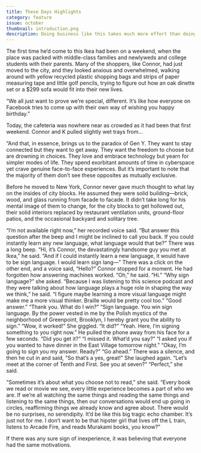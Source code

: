 ```yaml
---
title: These Days Highlights
category: feature
issue: october
thumbnail: introduction.png
description: Doing business like this takes much more effort than doing your own business at home, and on top of that there's the curse of travelling, worries about making train connections, bad and irregular food, contact with different people all the time so that you can never get to know anyone or become friendly with them. It can all go to Hell!
---
```


The first time he’d come to this Ikea had been on a weekend, when the place was packed with middle-class families and newlyweds and college students with their parents. Many of the shoppers, like Connor, had just moved to the city, and they looked anxious and overwhelmed, walking around with yellow recycled plastic shopping bags and strips of paper measuring tape and little golf pencils, trying to figure out how an oak dinette set or a $299 sofa would fit into their new lives.

“We all just want to prove we’re special, different. It’s like how everyone on Facebook tries to come up with their own way of wishing you happy birthday.”

Today, the cafeteria was nowhere near as crowded as it had been that first weekend. Connor and K pulled slightly wet trays from...

“And that, in essence, brings us to the paradox of Gen Y. They want to stay connected but they want to get away. They want the freedom to choose but are drowning in choices. They love and embrace technology but yearn for simpler modes of life. They spend exorbitant amounts of time in cyberspace yet crave genuine face-to-face experiences. But it’s important to note that the majority of them don’t see these opposites as mutually exclusive.

Before he moved to New York, Connor never gave much thought to what lay on the insides of city blocks. He assumed they were solid building—brick, wood, and glass running from facade to facade. It didn’t take long for his mental image of them to change, for the city blocks to get hollowed out, their solid interiors replaced by restaurant ventilation units, ground-floor patios, and the occasional backyard and solitary tree.

“I’m not available right now,” her recorded voice said. “But answer this question after the beep and I might be inclined to call you back. If you could instantly learn any new language, what language would that be?” There was a long beep. “Hi, it’s Connor, the devastatingly handsome guy you met at Ikea,” he said. “And if I could instantly learn a new language, it would have to be sign language. I would learn sign lang—” There was a click on the other end, and a voice said, “Hello?” Connor stopped for a moment. He had forgotten how answering machines worked. “Oh,” he said. “Hi.” “Why sign language?” she asked. “Because I was listening to this science podcast and they were talking about how language plays a huge role in shaping the way we think,” he said. “I figure maybe learning a more visual language might make me a more visual thinker. Braille would be pretty cool too.” “Good answer.” “Thank you. What do I win?” “Sign language. You win sign language. By the power vested in me by the Polish mystics of the neighborhood of Greenpoint, Brooklyn, I hereby grant you the ability to sign.” “Wow, it worked!” She giggled. “It did?” “Yeah. Here, I’m signing something to you right now.” He pulled the phone away from his face for a few seconds. “Did you get it?” “I missed it. What’d you say?” “I asked you if you wanted to have dinner in the East Village tomorrow night.” “Okay, I’m going to sign you my answer. Ready?” “Go ahead.” There was a silence, and then he cut in and said, “So that’s a yes, great!” She laughed again. “Let’s meet at the corner of Tenth and First. See you at seven?” “Perfect,” she said.

“Sometimes it’s about what you choose not to read,” she said. “Every book we read or movie we see, every little experience becomes a part of who we are. If we’re all watching the same things and reading the same things and listening to the same things, then our conversations would end up going in circles, reaffirming things we already know and agree about. There would be no surprises, no serendipity. It’d be like this big tragic echo chamber. It’s just not for me. I don’t want to be that hipster girl that lives off the L train, listens to Arcade Fire, and reads Murakami books, you know?”

If there was any sure sign of inexperience, it was believing that everyone had the same motivations.